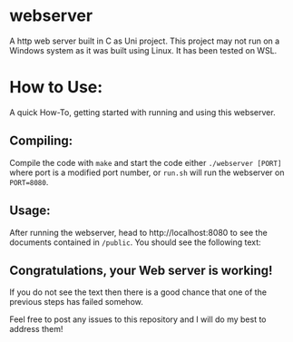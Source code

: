 # webserver
A http web server built in C as Uni project. This project may not run on a Windows system as it was built using Linux. It has been tested on WSL.

# How to Use:
A quick How-To, getting started with running and using this webserver.

## Compiling:
Compile the code with `make` and start the code either `./webserver [PORT]` where port is a modified port number, or `run.sh` will run the webserver on `PORT=8080`.

## Usage:
After running the webserver, head to http://localhost:8080 to see the documents contained in `/public`. You should see the following text:

## Congratulations, your Web server is working!

If you do not see the text then there is a good chance that one of the previous steps has failed somehow.

Feel free to post any issues to this repository and I will do my best to address them!